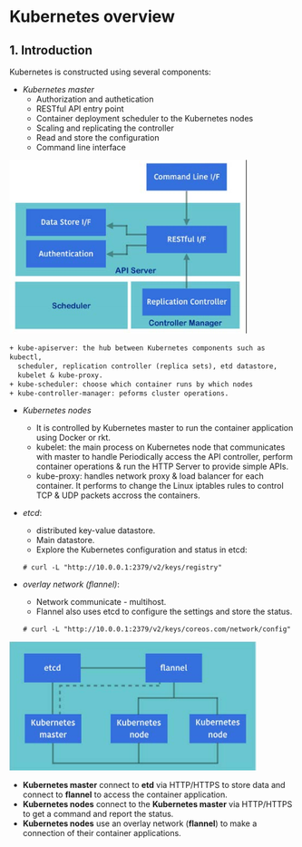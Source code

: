# Kubernetes overview

## 1. Introduction

Kubernetes is constructed using several components:
- *Kubernetes master*
    + Authorization and authetication
    + RESTful API entry point
    + Container deployment scheduler to the Kubernetes nodes
    + Scaling and replicating the controller
    + Read and store the configuration
    + Command line interface

![master](./imgs/kubernetes_master.png)

    + kube-apiserver: the hub between Kubernetes components such as kubectl,
      scheduler, replication controller (replica sets), etd datastore,
      kubelet & kube-proxy.
    + kube-scheduler: choose which container runs by which nodes
    + kube-controller-manager: peforms cluster operations.

- *Kubernetes nodes*
    + It is controlled by Kubernetes master to run the container application
      using Docker or rkt.
    + kubelet: the main process on Kubernetes node that communicates with
      master to handle Periodically access the API controller, perform
      container operations & run the HTTP Server to provide simple APIs.
    + kube-proxy: handles network proxy & load balancer for each container. It
      performs to change the Linux iptables rules to control TCP & UDP packets
      accross the containers.

- *etcd*:
    + distributed key-value datastore.
    + Main datastore.
    + Explore the Kubernetes configuration and status in etcd:

    ```
    # curl -L "http://10.0.0.1:2379/v2/keys/registry"
    ```

- *overlay network (flannel)*:
    + Network communicate - multihost.
    + Flannel also uses etcd to configure the settings and store the status.

    ```
    # curl -L "http://10.0.0.1:2379/v2/keys/coreos.com/network/config"
    ```

![overview](./imgs/kubernetes_overview.png)

- **Kubernetes master** connect to **etd** via HTTP/HTTPS to store data and connect to
  **flannel** to access the container application.
- **Kubernetes nodes** connect to the **Kubernetes master** via HTTP/HTTPS to get a
  command and report the status.
- **Kubernetes nodes** use an overlay network (**flannel**) to make a connection of
  their container applications.
